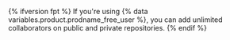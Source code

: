 {% ifversion fpt %}
If you're using {% data variables.product.prodname_free_user %}, you can add unlimited collaborators on public and private repositories.
{% endif %}
